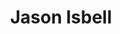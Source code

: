 ---
title: "Jason Isbell"
summary: "After spending six years with Southern rock outfit Drive-By Truckers, singer/guitarist Jason Isbell left the group in 2007 to pursue a solo career. Isbell had already honed his songwriting skills during his tenure with the Truckers, and he funneled those talents into Sirens of the Ditch, a bluesy, punk-infused lesson in guitar tones and Southern swagger that marked his solo debut in summer 2007. Isbell released his latest album, Something More Than Free, in July 2015. He was married to and is now married to ."
slug: "jason-isbell"
image: "jason-isbell.jpg"
apple_music_artist_url: "https://music.apple.com/gb/artist/jason-isbell/254571412"
wikipedia_url: "https://en.wikipedia.org/wiki/Jason_Isbell"
---
